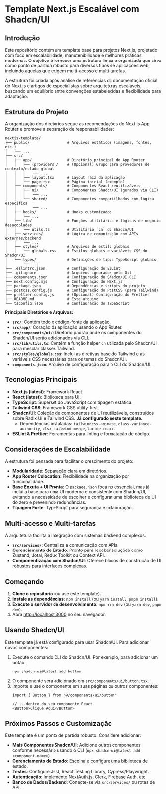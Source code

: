 # Template Next.js Escalável com Shadcn/UI

## Introdução

Este repositório contém um template base para projetos Next.js, projetado com foco em escalabilidade, manutenibilidade e melhores práticas modernas. O objetivo é fornecer uma estrutura limpa e organizada que sirva como ponto de partida robusto para diversos tipos de aplicações web, incluindo aquelas que exigem multi-acesso e multi-tarefas.

A estrutura foi criada após análise de referências da documentação oficial do Next.js e artigos de especialistas sobre arquiteturas escaláveis, buscando um equilíbrio entre convenções estabelecidas e flexibilidade para adaptação.

## Estrutura do Projeto

A organização dos diretórios segue as recomendações do Next.js App Router e promove a separação de responsabilidades:

```
nextjs-template/
├── public/                 # Arquivos estáticos (imagens, fontes, etc.)
│   └── ...
├── src/
│   ├── app/                # Diretório principal do App Router
│   │   ├── (providers)/    # (Opcional) Grupo para provedores de contexto/estado global
│   │   │   └── ...
│   │   ├── layout.tsx      # Layout raiz da aplicação
│   │   └── page.tsx        # Página inicial (exemplo)
│   ├── components/         # Componentes React reutilizáveis
│   │   ├── ui/             # Componentes Shadcn/UI (gerados via CLI)
│   │   │   └── ...
│   │   └── shared/         # Componentes compartilhados com lógica específica
│   │       └── ...
│   ├── hooks/              # Hooks customizados
│   │   └── ...
│   ├── lib/                # Funções utilitárias e lógicas de negócio desacopladas
│   │   └── utils.ts        # Utilitário `cn` do Shadcn/UI
│   ├── services/           # Lógica de comunicação com APIs externas/backend
│   │   └── ...
│   ├── styles/             # Arquivos de estilo globais
│   │   └── globals.css     # Estilos globais e variáveis CSS do Shadcn/UI
│   └── types/              # Definições de tipos TypeScript globais
│       └── ...
├── .eslintrc.json          # Configuração do ESLint
├── .gitignore              # Arquivos ignorados pelo Git
├── components.json         # Configuração do Shadcn/UI CLI
├── next.config.mjs         # Configuração do Next.js
├── package.json            # Dependências e scripts do projeto
├── postcss.config.js       # Configuração do PostCSS (para Tailwind)
├── prettier.config.js      # (Opcional) Configuração do Prettier
├── README.md               # Este arquivo
└── tsconfig.json           # Configuração do TypeScript
```

**Principais Diretórios e Arquivos:**

*   **`src/`**: Contém todo o código-fonte da aplicação.
*   **`src/app/`**: Coração da aplicação usando o App Router.
*   **`src/components/ui/`**: Diretório padrão onde os componentes do Shadcn/UI serão adicionados via CLI.
*   **`src/lib/utils.ts`**: Contém a função helper `cn` utilizada pelo Shadcn/UI para mesclar classes Tailwind.
*   **`src/styles/globals.css`**: Inclui as diretivas base do Tailwind e as variáveis CSS necessárias para os temas do Shadcn/UI.
*   **`components.json`**: Arquivo de configuração para o CLI do Shadcn/UI.

## Tecnologias Principais

*   **Next.js (latest)**: Framework React.
*   **React (latest)**: Biblioteca para UI.
*   **TypeScript**: Superset do JavaScript com tipagem estática.
*   **Tailwind CSS**: Framework CSS utility-first.
*   **Shadcn/UI**: Coleção de componentes de UI reutilizáveis, construídos sobre Radix UI e Tailwind CSS. **Já configurado neste template.**
    *   Dependências instaladas: `tailwindcss-animate`, `class-variance-authority`, `clsx`, `tailwind-merge`, `lucide-react`.
*   **ESLint & Prettier**: Ferramentas para linting e formatação de código.

## Considerações de Escalabilidade

A estrutura foi pensada para facilitar o crescimento do projeto:

*   **Modularidade**: Separação clara em diretórios.
*   **App Router Colocation**: Flexibilidade na organização por funcionalidade.
*   **Base Enxuta + UI Pronta**: O `package.json` foca no essencial, mas já inclui a base para uma UI moderna e consistente com Shadcn/UI, evitando a necessidade de escolher e configurar uma biblioteca de UI do zero e prevenindo redundâncias.
*   **Tipagem Forte**: TypeScript para segurança e colaboração.

## Multi-acesso e Multi-tarefas

A arquitetura facilita a integração com sistemas backend complexos:

*   **`src/services/`**: Centraliza a comunicação com APIs.
*   **Gerenciamento de Estado**: Pronto para receber soluções como Zustand, Jotai, Redux Toolkit ou Context API.
*   **Componentização com Shadcn/UI**: Oferece blocos de construção de UI robustos para interfaces complexas.

## Começando

1.  **Clone o repositório** (ou use este template).
2.  **Instale as dependências**: `npm install` (ou `yarn install`, `pnpm install`).
3.  **Execute o servidor de desenvolvimento**: `npm run dev` (ou `yarn dev`, `pnpm dev`).
4.  Abra [http://localhost:3000](http://localhost:3000) no seu navegador.

## Usando Shadcn/UI

Este template já está configurado para usar Shadcn/UI. Para adicionar novos componentes:

1.  Execute o comando CLI do Shadcn/UI. Por exemplo, para adicionar um botão:
    ```bash
    npx shadcn-ui@latest add button
    ```
2.  O componente será adicionado em `src/components/ui/button.tsx`.
3.  Importe e use o componente em suas páginas ou outros componentes:
    ```tsx
    import { Button } from "@/components/ui/button"

    // ...dentro do seu componente React
    <Button>Clique Aqui</Button>
    ```

## Próximos Passos e Customização

Este template é um ponto de partida robusto. Considere adicionar:

*   **Mais Componentes Shadcn/UI**: Adicione outros componentes conforme necessário usando o CLI (`npx shadcn-ui@latest add <component_name>`).
*   **Gerenciamento de Estado**: Escolha e configure uma biblioteca de estado.
*   **Testes**: Configure Jest, React Testing Library, Cypress/Playwright.
*   **Autenticação**: Implemente NextAuth.js, Clerk, Firebase Auth, etc.
*   **Banco de Dados/Backend**: Conecte-se via `src/services/` ou rotas de API.

